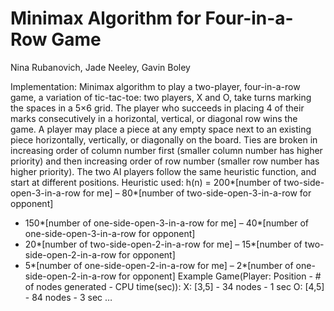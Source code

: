 # Minimax Algorithm for Four-in-a-Row Game
Nina Rubanovich, Jade Neeley, Gavin Boley 

Implementation:
Minimax algorithm to play a two-player, four-in-a-row game, a variation of tic-tac-toe: two players, X and O, take turns marking the spaces in a 5×6 grid. The player who succeeds in placing 4 of their marks consecutively in a horizontal, vertical, or diagonal row wins the game. A player may place a piece at any empty space next to an existing piece horizontally, vertically, or diagonally on the board. Ties are broken in increasing order of column number first (smaller column number has higher priority) and then increasing order of row number (smaller row number has higher priority). The two AI players follow the same heuristic function, and start at different positions.
Heuristic used:
h(n) = 200*[number of two-side-open-3-in-a-row for me]
– 80*[number of two-side-open-3-in-a-row for opponent]
+ 150*[number of one-side-open-3-in-a-row for me]
– 40*[number of one-side-open-3-in-a-row for opponent]
+ 20*[number of two-side-open-2-in-a-row for me]
– 15*[number of two-side-open-2-in-a-row for opponent]
+ 5*[number of one-side-open-2-in-a-row for me]
– 2*[number of one-side-open-2-in-a-row for opponent]
Example Game(Player: Position - # of nodes generated - CPU time(sec)):
X: [3,5] - 34 nodes - 1 sec
O: [4,5] - 84 nodes - 3 sec
…
